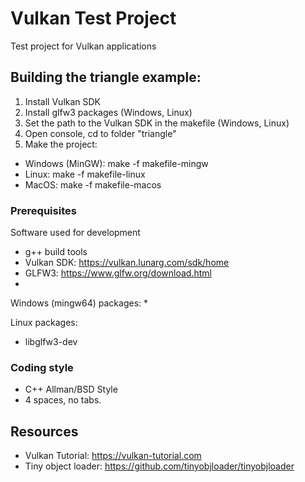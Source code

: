 # Vulkan Test Project

Test project for Vulkan applications

## Building the triangle example:

1. Install Vulkan SDK
2. Install glfw3 packages (Windows, Linux)
3. Set the path to the Vulkan SDK in the makefile (Windows, Linux)
4. Open console, cd to folder "triangle"
5. Make the project:

* Windows (MinGW): make -f makefile-mingw
* Linux: make -f makefile-linux
* MacOS: make -f makefile-macos

### Prerequisites

Software used for development
* g++ build tools
* Vulkan SDK: https://vulkan.lunarg.com/sdk/home
* GLFW3: https://www.glfw.org/download.html
* 

Windows (mingw64) packages:
*

Linux packages:
* libglfw3-dev

### Coding style

* C++ Allman/BSD Style
* 4 spaces, no tabs.

## Resources

* Vulkan Tutorial: https://vulkan-tutorial.com
* Tiny object loader: https://github.com/tinyobjloader/tinyobjloader
